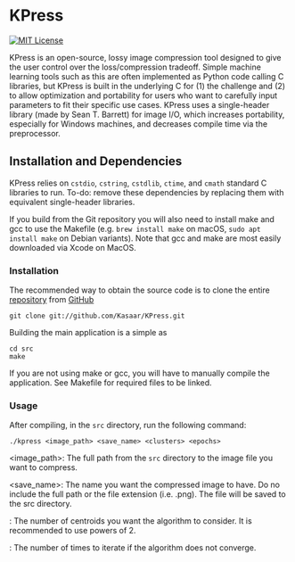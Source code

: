 
KPress
==========

[![MIT License](https://img.shields.io/badge/license-MIT-blue.svg?style=flat)](https://choosealicense.com/licenses/mit/)

KPress is an open-source, lossy image compression tool designed to give
the user control over the loss/compression tradeoff. Simple machine learning
tools such as this are often implemented as Python code calling C libraries,
but KPress is built in the underlying C for (1) the challenge and (2) to allow
optimization and portability for users who want to carefully input parameters
to fit their specific use cases. KPress uses a single-header library (made by
Sean T. Barrett) for image I/O, which increases portability, especially for
Windows machines, and decreases compile time via the preprocessor.

## Installation and Dependencies ##

KPress relies on `cstdio`, `cstring`, `cstdlib`, `ctime`, and `cmath`
standard C libraries to run. To-do: remove these dependencies by
replacing them with equivalent single-header libraries.

If you build from the Git repository you will also need to install make
and gcc to use the Makefile (e.g. `brew install make` on macOS,
`sudo apt install make` on Debian variants). Note that gcc and make
are most easily downloaded via Xcode on MacOS.

### Installation ###

The recommended way to obtain the source code is to clone the entire
[repository](https://github.com/Kasaar/KPress) from
[GitHub](https://github.com)

    git clone git://github.com/Kasaar/KPress.git

Building the main application is a simple as

    cd src
    make

If you are not using make or gcc, you will have to manually compile
the application. See Makefile for required files to be linked.

### Usage ###

After compiling, in the `src` directory, run the following command:

    ./kpress <image_path> <save_name> <clusters> <epochs>

<image_path>: The full path from the `src` directory to the image
file you want to compress.

<save_name>: The name you want the compressed image to have.
Do no include the full path or the file extension (i.e. .png).
The file will be saved to the src directory.

<clusters>: The number of centroids you want the algorithm to
consider. It is recommended to use powers of 2.

<epochs>: The number of times to iterate if the algorithm
does not converge.
